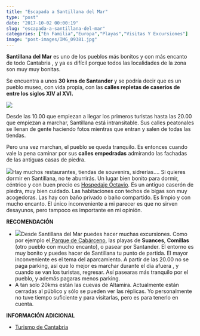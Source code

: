 ```yaml
---
title: "Escapada a Santillana del Mar"
type: "post"
date: "2017-10-02 00:00:19"
slug: "escapada-a-santillana-del-mar"
categories: ["En Familia","Europa","Playas","Visitas Y Excursiones"]
image: "post-images/IMG_09381.jpg"
---
```


**Santillana del Mar** es uno de los pueblos más bonitos y con más encanto de todo Cantabria , y ya es difícil porque todos las localidades de la zona son muy muy bonitas.

Se encuentra a unos **30 kms de Santander** y se podría decir que es un pueblo museo, con vida propia, con las **calles repletas de caseríos de entre los siglos XIV al XVI.**

 **![](post-images/IMG_09381.jpg)**

Desde las 10.00 que empiezan a llegar los primeros turistas hasta las 20.00 que empiezan a marchar, Santillana está intransitable. Sus calles peatonales se llenan de gente haciendo fotos mientras que entran y salen de todas las tiendas.

Pero una vez marchan, el pueblo se queda tranquilo. Es entonces cuando vale la pena caminar por sus **calles empedradas** admirando las fachadas de las antiguas casas de piedra.

![](post-images/santillanadelmar.jpg)Hay muchos restaurantes, tiendas de souvenirs, sidrerías.... Si quieres dormir en Santillana, no te aburrirás. Un lugar bien bonito para dormir, céntrico y con buen precio es [Hospedaje Octavio](http://www.booking.com/hotel/es/hospedaje-octavio.html?aid=1294466&no_rooms=1&group_adults=1). Es un antiguo caserón de piedra, muy bien cuidado. Las habitaciones con techos de bigas son muy acogedoras. Las hay con baño privado o baño compartido. Es limpio y con mucho encanto. El único inconveniente a mi parecer es que no sirven desayunos, pero tampoco es importante en mi opinión.

 **RECOMENDACIÓN**

- ![](post-images/IMG_09731-225x300.jpg)Desde Santillana del Mar puedes hacer muchas excursiones. Como por ejemplo el[ Parque de Cabárceno](http://www.missviajes.com/parque-natural-de-cabarceno-excursion-de-1-dia/), las playas de **Suances**, **Comillas** (otro pueblo con mucho encanto), o pasear por Santander. El entorno es muy bonito y puedes hacer de Santillana tu punto de partida. El mayor inconveniente es el tema del aparcamiento. A partir de las 20.00 no se paga parking, así que lo mejor es marchar durante el día afuera , y cuando se van los turistas, regresar. Así pasearas más tranquilo por el pueblo, y además pagaras menos parking.
- A tan solo 20kms están las cuevas de Altamira. Actualmente están cerradas al público y sólo se pueden ver las réplicas. Yo personalmente no tuve tiempo suficiente y para visitarlas, pero es para tenerlo en cuenta.

 **INFORMACIÓN ADICIONAL**

- [Turismo de Cantabria](https://www.turismodecantabria.com/descubrela/municipios/17-santillana-del-mar)
